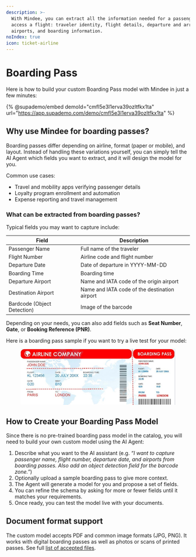 ```yaml
---
description: >-
  With Mindee, you can extract all the information needed for a passenger to
  access a flight: traveler identity, flight details, departure and arrival
  airports, and boarding information.
noIndex: true
icon: ticket-airline
---
```


# Boarding Pass

Here is how to build your custom Boarding Pass model with Mindee in just a few minutes:

{% @supademo/embed demoId="cmfl5e3l1erva39ozltfkx1ta" url="https://app.supademo.com/demo/cmfl5e3l1erva39ozltfkx1ta" %}

## Why use Mindee for boarding passes?

Boarding passes differ depending on airline, format (paper or mobile), and layout. Instead of handling these variations yourself, you can simply tell the AI Agent which fields you want to extract, and it will design the model for you.

Common use cases:

* Travel and mobility apps verifying passenger details
* Loyalty program enrollment and automation
* Expense reporting and travel management

### What can be extracted from boarding passes?

Typical fields you may want to capture include:

| Field                       | Description                                   |
| --------------------------- | --------------------------------------------- |
| Passenger Name              | Full name of the traveler                     |
| Flight Number               | Airline code and flight number                |
| Departure Date              | Date of departure in YYYY-MM-DD               |
| Boarding Time               | Boarding time                                 |
| Departure Airport           | Name and IATA code of the origin airport      |
| Destination Airport         | Name and IATA code of the destination airport |
| Bardcode (Object Detection) | Image of the barcode                          |

Depending on your needs, you can also add fields such as **Seat Number**, **Gate**, or **Booking Reference (PNR)**.

Here is a boarding pass sample if you want to try a live test for your model:

<figure><img src="../.gitbook/assets/boarding-pass-sample.jpg" alt="a fake boarding pass"><figcaption></figcaption></figure>

## How to Create your Boarding Pass Model

Since there is no pre-trained boarding pass model in the catalog, you will need to build your own custom model using the AI Agent:

1. Describe what you want to the AI assistant (e.g. _“I want to capture passenger name, flight number, departure date, and airports from boarding passes. Also add an object detection field for the barcode zone.”_)
2. Optionally upload a sample boarding pass to give more context.
3. The Agent will generate a model for you and propose a set of fields.
4. You can refine the schema by asking for more or fewer fields until it matches your requirements.
5. Once ready, you can test the model live with your documents.

## Document format support

The custom model accepts PDF and common image formats (JPG, PNG). It works with digital boarding passes as well as photos or scans of printed passes. See full [list of accepted files](https://docs.mindee.com/integrations/technical-limitations#accepted-files).
